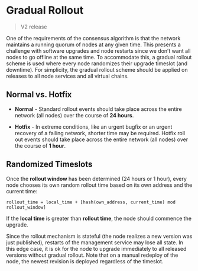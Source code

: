 # Gradual Rollout

> V2 release

One of the requirements of the consensus algorithm is that the network maintains a running quorum of nodes at any given time. This presents a challenge with software upgrades and node restarts since we don’t want all nodes to go offline at the same time. To accommodate this, a gradual rollout scheme is used where every node randomizes their upgrade timeslot (and downtime). For simplicity, the gradual rollout scheme should be applied on releases to all node services and all virtual chains.

## Normal vs. Hotfix

* **Normal** - Standard rollout events should take place across the entire network (all nodes) over the course of **24 hours**.
 
* **Hotfix** - In extreme conditions, like an urgent bugfix or an urgent recovery of a failing network, shorter time may be required. Hotfix roll out events should take place across the entire network (all nodes) over the course of **1 hour**.

## Randomized Timeslots

Once the **rollout window** has been determined (24 hours or 1 hour), every node chooses its own random rollout time based on its own address and the current time:

```
rollout_time = local_time + [hash(own_address, current_time) mod rollout_window]
```

If the **local time** is greater than **rollout time**, the node should commence the upgrade.

Since the rollout mechanism is stateful (the node realizes a new version was just published), restarts of the management service may lose all state. In this edge case, it is ok for the node to upgrade immediately to all released versions without gradual rollout. Note that on a manual redeploy of the node, the newest revision is deployed regardless of the timeslot.
